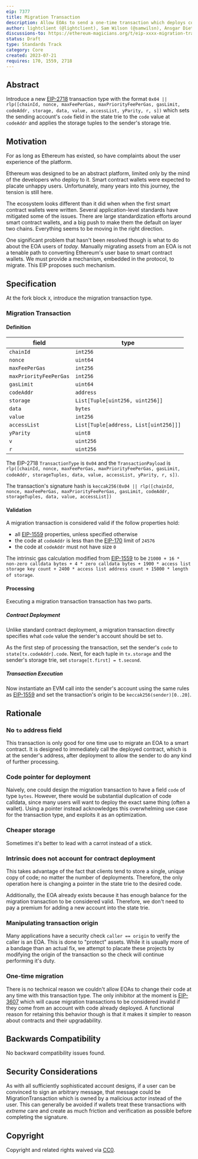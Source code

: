 ```yaml
---
eip: 7377
title: Migration Transaction
description: Allow EOAs to send a one-time transaction which deploys code at their account.
author: lightclient (@lightclient), Sam Wilson (@samwilsn), Ansgar Dietrichs (@adietrichs)
discussions-to: https://ethereum-magicians.org/t/eip-xxxx-migration-transaction/15144
status: Draft
type: Standards Track
category: Core
created: 2023-07-21
requires: 170, 1559, 2718
---
```


## Abstract

Introduce a new [EIP-2718](./eip-2718.md) transaction type with the format `0x04 || rlp([chainId, nonce, maxFeePerGas, maxPriorityFeePerGas, gasLimit, codeAddr, storage, data, value, accessList, yParity, r, s])` which sets the sending account's `code` field in the state trie to the `code` value at `codeAddr` and applies the storage tuples to the sender's storage trie.

## Motivation

For as long as Ethereum has existed, so have complaints about the user experience of the platform.

Ethereum was designed to be an abstract platform, limited only by the mind of the developers who deploy to it. Smart contract wallets were expected to placate unhappy users. Unfortunately, many years into this journey, the tension is still here.

The ecosystem looks different than it did when when the first smart contract wallets were written. Several application-level standards have mitigated some of the issues. There are large standardization efforts around smart contract wallets, and a big push to make them the default on layer two chains. Everything seems to be moving in the right direction.

One significant problem that hasn't been resolved though is what to do about the EOA users of *today*. Manually migrating assets from an EOA is not a tenable path to converting Ethereum's user base to smart contract wallets. We must provide a mechanism, embedded in the protocol, to migrate. This EIP proposes such mechanism.

## Specification

At the fork block `X`, introduce the migration transaction type.

### Migration Transaction

#### Definition

| field                  | type      |
|------------------------|-----------|
| `chainId`              | `int256`  |
| `nonce`                | `uint64`  |
| `maxFeePerGas`         | `int256`  |
| `maxPriorityFeePerGas` | `int256`  |
| `gasLimit`             | `uint64`  |
| `codeAddr`              | `address` |
| `storage`              | `List[Tuple[uint256, uint256]]` |
| `data`                 | `bytes`   |
| `value`                | `int256`  |
| `accessList`           | `List[Tuple[address, List[uint256]]]` |
| `yParity`              | `uint8`   |
| `v`                    | `uint256` |
| `r`                    | `uint256` |

The EIP-2718 `TransactionType` is `0x04` and the `TransactionPayload` is `rlp([chainId, nonce, maxFeePerGas, maxPriorityFeePerGas, gasLimit, codeAddr, storageTuples, data, value, accessList, yParity, r, s])`.

The transaction's signature hash is `keccak256(0x04 || rlp([chainId, nonce, maxFeePerGas, maxPriorityFeePerGas, gasLimit, codeAddr, storageTuples, data, value, accessList])`

#### Validation

A migration transaction is considered valid if the follow properties hold:

* all [EIP-1559](./eip-1559.md) properties, unless specified otherwise
* the code at `codeAddr` is less than the [EIP-170](./eip-170.md) limit of `24576`
* the code at `codeAddr` must not have size `0`

The intrinsic gas calculation modified from [EIP-1559](./eip-1559.md) to be `21000 + 16 * non-zero calldata bytes + 4 * zero calldata bytes + 1900 * access list storage key count + 2400 * access list address count + 15000 * length of storage`.

#### Processing

Executing a migration transaction transaction has two parts.

##### Contract Deployment

Unlike standard contract deployment, a migration transaction directly specifies what `code` value the sender's account should be set to.

As the first step of processing the transaction, set the sender's `code` to `state[tx.codeAddr].code`. Next, for each tuple in `tx.storage` and the sender's storage trie, set `storage[t.first] = t.second`.

##### Transaction Execution

Now instantiate an EVM call into the sender's account using the same rules as [EIP-1559](./eip-1559.md) and set the transaction's origin to be `keccak256(sender)[0..20]`.

## Rationale

### No `to` address field

This transaction is only good for one time use to migrate an EOA to a smart contract. It is designed to immediately call the deployed contract, which is at the sender's address, after deployment to allow the sender to do any kind of further processing.

### Code pointer for deployment

Naively, one could design the migration transaction to have a field `code` of type `bytes`. However, there would be substantial duplication of code calldata, since many users will want to deploy the exact same thing (often a wallet). Using a pointer instead acknowledges this overwhelming use case for the transaction type, and exploits it as an optimization.

### Cheaper storage

Sometimes it's better to lead with a carrot instead of a stick.

### Intrinsic does not account for contract deployment

This takes advantage of the fact that clients tend to store a single, unique copy of code; no matter the number of deployments. Therefore, the only operation here is changing a pointer in the state trie to the desired code.

Additionally, the EOA already exists because it has enough balance for the migration transaction to be considered valid. Therefore, we don't need to pay a premium for adding a new account into the state trie.

### Manipulating transaction origin

Many applications have a security check `caller == origin` to verify the caller is an EOA. This is done to "protect" assets. While it is usually more of a bandage than an actual fix, we attempt to placate these projects by modifying the origin of the transaction so the check will continue performing it's duty.

### One-time migration

There is no technical reason we couldn't allow EOAs to change their code at any time with this transaction type. The only inhibitor at the moment is [EIP-3607](./eip-3607.md) which will cause migration transactions to be considered invalid if they come from an account with code already deployed. A functional reason for retaining this behavior though is that it makes it simpler to reason about contracts and their upgradability.

## Backwards Compatibility

No backward compatibility issues found.

## Security Considerations

As with all sufficiently sophisticated account designs, if a user can be convinced to sign an arbitrary message, that message could be MigrationTransaction which is owned by a malicious actor instead of the user. This can generally be avoided if wallets treat these transactions with *extreme* care and create as much friction and verification as possible before completing the signature.

## Copyright

Copyright and related rights waived via [CC0](../LICENSE.md).

